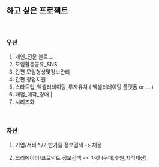 






## 하고 싶은 프로젝트 


</br>


### 우선

1. 개인_전문 블로그 
2. 모임활동공유_SNS
2. 간편 모임형성및정보관리
3. 간편 창업지원
4. 스타트업_엑셀러레이팅_투자유치 ( 엑셀러레이팅 플랫폼 or ... )
5. 페업_매각_경매                       |
6. 시리즈화



</br>

### 차선

1. 기업/서비스/기반기술 정보검색 -> 채용 

1. 크리에이터/프로덕트 정보검색 -> 마켓 (구매,후원,지적재산)

